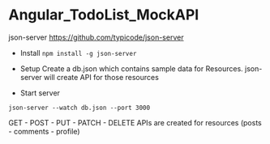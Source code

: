 # Angular_TodoList_MockAPI
json-server https://github.com/typicode/json-server

<ul>
  <li>Install 
    <code>npm install -g json-server</code></li>
</ul> 

<ul>
  <li>Setup Create a db.json which contains sample data for Resources. json-server will create API for those resources</li>
</ul>
<ul>
  <li>Start server</li>
</ul> 
<pre><code>json-server --watch db.json --port 3000</code></pre>
GET - POST - PUT - PATCH - DELETE APIs are created for resources (posts - comments - profile)

